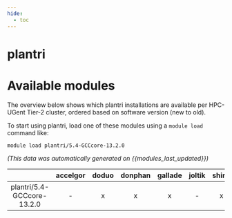 ```yaml
---
hide:
  - toc
---
```


plantri
=======

# Available modules


The overview below shows which plantri installations are available per HPC-UGent Tier-2 cluster, ordered based on software version (new to old).

To start using plantri, load one of these modules using a `module load` command like:

```shell
module load plantri/5.4-GCCcore-13.2.0
```

*(This data was automatically generated on {{modules_last_updated}})*  

| |accelgor|doduo|donphan|gallade|joltik|shinx|skitty|
| :---: | :---: | :---: | :---: | :---: | :---: | :---: | :---: |
|plantri/5.4-GCCcore-13.2.0|-|x|x|x|-|x|x|
